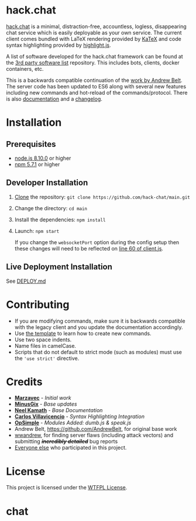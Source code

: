 # hack.chat

[hack.chat](https://hack.chat/) is a minimal, distraction-free, accountless, logless, disappearing chat service which is easily deployable as your own service. The current client comes bundled with LaTeX rendering provided by [KaTeX](https://github.com/Khan/KaTeX) and code syntax highlighting provided by [highlight.js](https://github.com/isagalaev/highlight.js).

A list of software developed for the hack.chat framework can be found at the [3rd party software list](https://github.com/hack-chat/3rd-party-software-list) repository. This includes bots, clients, docker containers, etc.

This is a backwards compatible continuation of the [work by Andrew Belt](https://github.com/AndrewBelt/hack.chat). The server code has been updated to ES6 along with several new features including new commands and hot-reload of the commands/protocol. There is also [documentation](documentation/DOCUMENTATION.md) and a [changelog](CHANGELOG.md).

# Installation

## Prerequisites

- [node.js 8.10.0](https://nodejs.org/en/download/package-manager/#windows) or higher
- [npm 5.7.1](https://nodejs.org/en/download/package-manager/#windows) or higher

## Developer Installation

1. [Clone](https://help.github.com/articles/cloning-a-repository/) the repository: `git clone https://github.com/hack-chat/main.git`
1. Change the directory: `cd main`
1. Install the dependencies: `npm install`
1. Launch: `npm start`

    If you change the `websocketPort` option during the config setup then these changes will need to be reflected on [line 60 of client.js](https://github.com/hack-chat/main/blob/master/client/client.js#L60).

## Live Deployment Installation

See [DEPLOY.md](documentation/DEPLOY.md)

# Contributing

- If you are modifying commands, make sure it is backwards compatible with the legacy client and you update the documentation accordingly.
- Use [the template](documentation/templateCommand.js) to learn how to create new commands.
- Use two space indents.
- Name files in camelCase.
- Scripts that do not default to strict mode (such as modules) must use the `'use strict'` directive.

# Credits

* [**Marzavec**](https://github.com/marzavec) - *Initial work*
* [**MinusGix**](https://github.com/MinusGix) - *Base updates*
* [**Neel Kamath**](https://github.com/neelkamath) - *Base Documentation*
* [**Carlos Villavicencio**](https://github.com/po5i) - *Syntax Highlighting Integration*
* [**OpSimple**](https://github.com/OpSimple) - *Modules Added: dumb.js & speak.js*
* Andrew Belt, https://github.com/AndrewBelt, for original base work
* [wwandrew](https://github.com/wwandrew), for finding server flaws (including attack vectors) and submitting ~~___incredibly detailed___~~ bug reports
* [Everyone else](https://github.com/hack-chat/main/graphs/contributors) who participated in this project.

# License

This project is licensed under the [WTFPL License](LICENSE).
# chat
